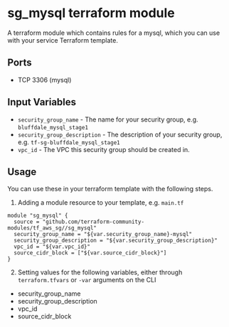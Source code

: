 sg_mysql terraform module
=======================

A terraform module which contains rules for a mysql, which
you can use with your service Terraform template.

Ports
-----
- TCP 3306 (mysql)

Input Variables
---------------

- `security_group_name` - The name for your security group, e.g. `bluffdale_mysql_stage1`
- `security_group_description` - The description of your security group, e.g. `tf-sg-bluffdale_mysql_stage1`
- `vpc_id` - The VPC this security group should be created in.

Usage
-----

You can use these in your terraform template with the following steps.

1. Adding a module resource to your template, e.g. `main.tf`

```
module "sg_mysql" {
  source = "github.com/terraform-community-modules/tf_aws_sg//sg_mysql"
  security_group_name = "${var.security_group_name}-mysql"
  security_group_description = "${var.security_group_description}"
  vpc_id = "${var.vpc_id}"
  source_cidr_block = ["${var.source_cidr_block}"]
}
```

2. Setting values for the following variables, either through `terraform.tfvars` or `-var` arguments on the CLI

- security_group_name
- security_group_description
- vpc_id
- source_cidr_block
